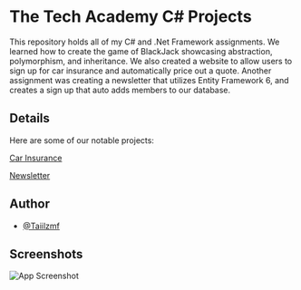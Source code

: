 
# The Tech Academy C# Projects

This repository holds all of my C# and .Net Framework assignments.
We learned how to create the game of BlackJack showcasing abstraction, polymorphism,
and inheritance. We also created a website to allow users to sign up for car insurance
and automatically price out a quote. Another assignment was creating a newsletter
that utilizes Entity Framework 6, and creates a sign up that auto adds members to our
database.



## Details

Here are some of our notable projects:

[Car Insurance](https://github.com/Taiilzmf/C_Sharp_Projects/tree/main/CarInsurance)

[Newsletter](https://github.com/Taiilzmf/C_Sharp_Projects/tree/main/NewsletterAppMVC)


## Author

- [@Taiilzmf](https://www.github.com/taiilzmf)

## Screenshots

![App Screenshot](https://gyazo.com/0fc49ec5ecf7b5bef6da9ed7cfdfc4c1)
